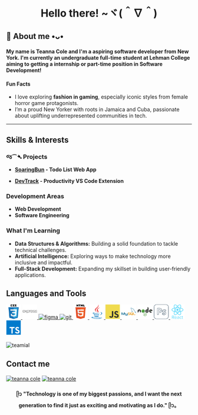 
<h1 align="center">
  Hello there! ~ヾ(＾∇＾)<br>
</h1>
  
## 🐛 About me •ᴗ•
#### My name is Teanna Cole and I'm a aspiring software developer from New York. I'm currently an undergraduate full-time student at Lehman College aiming to getting a internship or part-time position in Software Development!

#### Fun Facts

- I love exploring **fashion in gaming**, especially iconic styles from female horror game protagonists.
- I’m a proud New Yorker with roots in Jamaica and Cuba, passionate about uplifting underrepresented communities in tech.
  
--- 

##  Skills & Interests

### જ⁀➴ Projects

- **[SoaringBun](https://github.com/Teamial/SoaringBun_Todo-App) - Todo List Web App**

- **[DevTrack](https://github.com/Teamial/DevTrack) - Productivity VS Code Extension**

### Development Areas
- **Web Development**
- **Software Engineering**

### What I'm Learning

- **Data Structures & Algorithms:** Building a solid foundation to tackle technical challenges.
- **Artificial Intelligence:** Exploring ways to make technology more inclusive and impactful.
- **Full-Stack Development:** Expanding my skillset in building user-friendly applications.

## Languages and Tools
<p align="left"> <a href="https://www.w3schools.com/css/" target="_blank" rel="noreferrer"> <img src="https://raw.githubusercontent.com/devicons/devicon/master/icons/css3/css3-original-wordmark.svg" alt="css3" width="40" height="40"/> </a> <a href="https://expressjs.com" target="_blank" rel="noreferrer"> <img src="https://raw.githubusercontent.com/devicons/devicon/master/icons/express/express-original-wordmark.svg" alt="express" width="40" height="40"/> </a> <a href="https://www.figma.com/" target="_blank" rel="noreferrer"> <img src="https://www.vectorlogo.zone/logos/figma/figma-icon.svg" alt="figma" width="40" height="40"/> </a> <a href="https://git-scm.com/" target="_blank" rel="noreferrer"> <img src="https://www.vectorlogo.zone/logos/git-scm/git-scm-icon.svg" alt="git" width="40" height="40"/> </a> <a href="https://www.w3.org/html/" target="_blank" rel="noreferrer"> <img src="https://raw.githubusercontent.com/devicons/devicon/master/icons/html5/html5-original-wordmark.svg" alt="html5" width="40" height="40"/> </a> <a href="https://www.java.com" target="_blank" rel="noreferrer"> <img src="https://raw.githubusercontent.com/devicons/devicon/master/icons/java/java-original.svg" alt="java" width="40" height="40"/> </a> <a href="https://developer.mozilla.org/en-US/docs/Web/JavaScript" target="_blank" rel="noreferrer"> <img src="https://raw.githubusercontent.com/devicons/devicon/master/icons/javascript/javascript-original.svg" alt="javascript" width="40" height="40"/> </a> <a href="https://www.mysql.com/" target="_blank" rel="noreferrer"> <img src="https://raw.githubusercontent.com/devicons/devicon/master/icons/mysql/mysql-original-wordmark.svg" alt="mysql" width="40" height="40"/> </a> <a href="https://nodejs.org" target="_blank" rel="noreferrer"> <img src="https://raw.githubusercontent.com/devicons/devicon/master/icons/nodejs/nodejs-original-wordmark.svg" alt="nodejs" width="40" height="40"/> </a> <a href="https://www.photoshop.com/en" target="_blank" rel="noreferrer"> <img src="https://raw.githubusercontent.com/devicons/devicon/master/icons/photoshop/photoshop-line.svg" alt="photoshop" width="40" height="40"/> </a> <a href="https://reactjs.org/" target="_blank" rel="noreferrer"> <img src="https://raw.githubusercontent.com/devicons/devicon/master/icons/react/react-original-wordmark.svg" alt="react" width="40" height="40"/> </a> <a href="https://www.typescriptlang.org/" target="_blank" rel="noreferrer"> <img src="https://raw.githubusercontent.com/devicons/devicon/master/icons/typescript/typescript-original.svg" alt="typescript" width="40" height="40"/> </a> </p>

<p><img align="center" src="https://github-readme-stats.vercel.app/api/top-langs?username=teamial&show_icons=true&locale=en&layout=compact" alt="teamial" /></p>

## Contact me
<a href="https://linkedin.com/in/teanna cole" target="blank"><img align="center" src="https://img.shields.io/badge/linkedin-%230077B5.svg?style=for-the-badge&logo=linkedin&logoColor=white" alt="teanna cole"/></a>
<a href="48teanna@gmail.com" target="blank"><img align="center" src="https://img.shields.io/badge/Gmail-D14836?style=for-the-badge&logo=gmail&logoColor=white" alt="teanna cole"/></a>
<br>
<h4 align="center"> ᥫ᭡ "Technology is one of my biggest passions, and I want the next generation to find it just as exciting and motivating as I do." ᥫ᭡。</h4>
